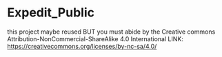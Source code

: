 # Expedit_Public

this project maybe reused BUT you must abide by the Creative commons Attribution-NonCommercial-ShareAlike 4.0 International
LINK: https://creativecommons.org/licenses/by-nc-sa/4.0/